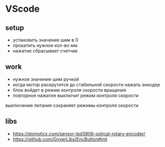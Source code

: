 # VScode
## setup
- установить значение шим в 0
- прокатить нужное кол-во мм
- нажатие сбрасывает счетчик
## work
- нужное значение шим ручкой
- когда мотор раскрутится до стабильной скорости нажать энкодер
- блок войдет в режим контроля скорости вращения
- повторное нажатие выключит режим контроля скорости

выключение питания сохраняет режимы контроля скорости

## libs
- https://domoticx.com/sensor-lpd3806-optical-rotary-encoder/
- https://github.com/GyverLibs/EncButton#init
